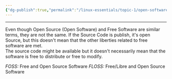 ```yaml
---
{"dg-publish":true,"permalink":"/linux-essentials/topic-1/open-software/","noteIcon":""}
---
```


---
Even though Open Source (Open Software) and Free Software are similar terms, they are not the same. If the Source Code is publish, it's open Source, but this doesn't mean that the other liberties related to free software are met.  
The source code might be available but it doesn't necessarily mean that the software is free to distribute or free to modify.

_FOSS:_ Free and Open Source Software
_FLOSS:_ Free/Libre and Open Source Software